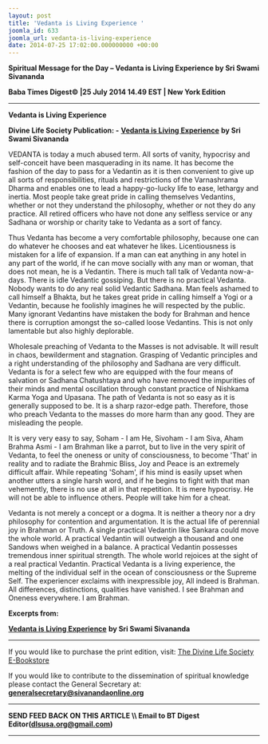 ```yaml
---
layout: post
title: 'Vedanta is Living Experience '
joomla_id: 633
joomla_url: vedanta-is-living-experience
date: 2014-07-25 17:02:00.000000000 +00:00
---
```

  


































**Spiritual Message for the Day – Vedanta is Living Experience by Sri Swami Sivananda**

**Baba Times Digest© |25 July 2014 14.49 EST | New York Edition**

* * *

**Vedanta is Living Experience**

**Divine Life Society Publication: -** [**Vedanta is Living Experience**](http://www.sivanandaonline.org/public_html/?cmd=displaysection&section_id=739&format=html) **by Sri Swami Sivananda**

VEDANTA is today a much abused term. All sorts of vanity, hypocrisy and self-conceit have been masquerading in its name. It has become the fashion of the day to pass for a Vedantin as it is then convenient to give up all sorts of responsibilities, rituals and restrictions of the Varnashrama Dharma and enables one to lead a happy-go-lucky life to ease, lethargy and inertia. Most people take great pride in calling themselves Vedantins, whether or not they understand the philosophy, whether or not they do any practice. All retired officers who have not done any selfless service or any Sadhana or worship or charity take to Vedanta as a sort of fancy.

Thus Vedanta has become a very comfortable philosophy, because one can do whatever he chooses and eat whatever he likes. Licentiousness is mistaken for a life of expansion. If a man can eat anything in any hotel in any part of the world, if he can move socially with any man or woman, that does not mean, he is a Vedantin. There is much tall talk of Vedanta now-a-days. There is idle Vedantic gossiping. But there is no practical Vedanta. Nobody wants to do any real solid Vedantic Sadhana. Man feels ashamed to call himself a Bhakta, but he takes great pride in calling himself a Yogi or a Vedantin, because he foolishly imagines he will respected by the public. Many ignorant Vedantins have mistaken the body for Brahman and hence there is corruption amongst the so-called loose Vedantins. This is not only lamentable but also highly deplorable.

Wholesale preaching of Vedanta to the Masses is not advisable. It will result in chaos, bewilderment and stagnation. Grasping of Vedantic principles and a right understanding of the philosophy and Sadhana are very difficult. Vedanta is for a select few who are equipped with the four means of salvation or Sadhana Chatushtaya and who have removed the impurities of their minds and mental oscillation through constant practice of Nishkama Karma Yoga and Upasana. The path of Vedanta is not so easy as it is generally supposed to be. It is a sharp razor-edge path. Therefore, those who preach Vedanta to the masses do more harm than any good. They are misleading the people.

It is very very easy to say, Soham - I am He, Sivoham - I am Siva, Aham Brahma Asmi - I am Brahman like a parrot, but to live in the very spirit of Vedanta, to feel the oneness or unity of consciousness, to become 'That' in reality and to radiate the Brahmic Bliss, Joy and Peace is an extremely difficult affair. While repeating 'Soham', if his mind is easily upset when another utters a single harsh word, and if he begins to fight with that man vehemently, there is no use at all in that repetition. It is mere hypocrisy. He will not be able to influence others. People will take him for a cheat.

Vedanta is not merely a concept or a dogma. It is neither a theory nor a dry philosophy for contention and argumentation. It is the actual life of perennial joy in Brahman or Truth. A single practical Vedantin like Sankara could move the whole world. A practical Vedantin will outweigh a thousand and one Sandows when weighed in a balance. A practical Vedantin possesses tremendous inner spiritual strength. The whole world rejoices at the sight of a real practical Vedantin. Practical Vedanta is a living experience, the melting of the individual self in the ocean of consciousness or the Supreme Self. The experiencer exclaims with inexpressible joy, All indeed is Brahman. All differences, distinctions, qualities have vanished. I see Brahman and Oneness everywhere. I am Brahman.

**Excerpts from:**

[**Vedanta is Living Experience**](http://www.sivanandaonline.org/public_html/?cmd=displaysection&section_id=739&format=html) **by Sri Swami Sivananda**

* * *
 



If you would like to purchase the print edition, visit: [The Divine Life Society E-Bookstore](http://www.dlshq.org/download/download.htm)

If you would like to contribute to the dissemination of spiritual knowledge please contact the General Secretary at: [**generalsecretary@sivanandaonline.org**](mailto:generalsecretary@sivanandaonline.org?subject=Contribution%20to%20Dissemination%20of%20Spiritual%20Knowledge)

* * *

**SEND FEED BACK ON THIS ARTICLE \\\ Email to BT Digest Editor[](mailto:dlsusa.org@gmail.com?subject=DLS%20Posts)(dlsusa.org@gmail.com)**

* * *

  
















































































































































































































































































































